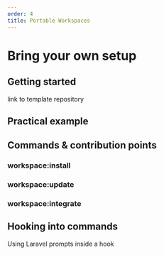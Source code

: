 ```yaml
---
order: 4
title: Portable Workspaces
---
```


# Bring your own setup

## Getting started

link to template repository

## Practical example

## Commands & contribution points

### workspace:install

### workspace:update

### workspace:integrate

## Hooking into commands

Using Laravel prompts inside a hook
